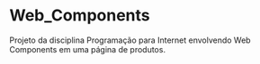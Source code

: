# Web_Components
Projeto da disciplina Programação para Internet envolvendo Web Components em uma página de produtos.
